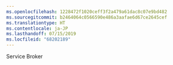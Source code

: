 ```yaml
---
ms.openlocfilehash: 1228472f1020ceff3f2a479a61dac8c07e9bd482
ms.sourcegitcommit: b2464064c0566590e486a3aafae6d67ce2645cef
ms.translationtype: HT
ms.contentlocale: ja-JP
ms.lasthandoff: 07/15/2019
ms.locfileid: "68202189"
---
```

 Service Broker 